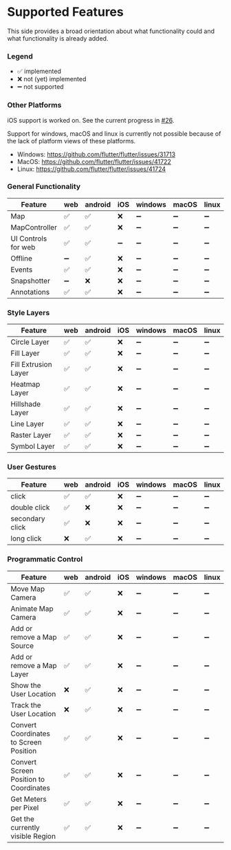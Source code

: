 # Supported Features

This side provides a broad orientation about what functionality could and what
functionality is already added.

### Legend

- ✅ implemented
- ❌ not (yet) implemented
- ➖ not supported

### Other Platforms

iOS support is worked on. See the current progress in [#26](https://github.com/josxha/flutter-maplibre/issues/26).

Support for windows, macOS and linux is currently not possible because of the
lack of platform views of these platforms.

- Windows: https://github.com/flutter/flutter/issues/31713
- MacOS: https://github.com/flutter/flutter/issues/41722
- Linux: https://github.com/flutter/flutter/issues/41724

### General Functionality

| Feature             | web | android | iOS | windows | macOS | linux |
|---------------------|-----|---------|-----|---------|-------|-------|
| Map                 | ✅   | ✅       | ❌   | ➖       | ➖     | ➖     |
| MapController       | ✅   | ✅       | ❌   | ➖       | ➖     | ➖     |
| UI Controls for web | ✅   | ✅       | ➖   | ➖       | ➖     | ➖     |
| Offline             | ➖   | ✅       | ❌   | ➖       | ➖     | ➖     |
| Events              | ✅   | ✅       | ❌   | ➖       | ➖     | ➖     |
| Snapshotter         | ➖   | ❌       | ❌   | ➖       | ➖     | ➖     |
| Annotations         | ✅   | ✅       | ❌   | ➖       | ➖     | ➖     |

### Style Layers

| Feature              | web | android | iOS | windows | macOS | linux |
|----------------------|-----|---------|-----|---------|-------|-------|
| Circle Layer         | ✅   | ✅       | ❌   | ➖       | ➖     | ➖     |
| Fill Layer           | ✅   | ✅       | ❌   | ➖       | ➖     | ➖     |
| Fill Extrusion Layer | ✅   | ✅       | ❌   | ➖       | ➖     | ➖     |
| Heatmap Layer        | ✅   | ✅       | ❌   | ➖       | ➖     | ➖     |
| Hillshade Layer      | ✅   | ✅       | ❌   | ➖       | ➖     | ➖     |
| Line Layer           | ✅   | ✅       | ❌   | ➖       | ➖     | ➖     |
| Raster Layer         | ✅   | ✅       | ❌   | ➖       | ➖     | ➖     |
| Symbol Layer         | ✅   | ✅       | ❌   | ➖       | ➖     | ➖     |

### User Gestures

| Feature         | web | android | iOS | windows | macOS | linux |
|-----------------|-----|---------|-----|---------|-------|-------|
| click           | ✅   | ✅       | ❌   | ➖       | ➖     | ➖     |
| double click    | ✅   | ❌       | ❌   | ➖       | ➖     | ➖     |
| secondary click | ✅   | ❌       | ❌   | ➖       | ➖     | ➖     |
| long click      | ❌   | ✅       | ❌   | ➖       | ➖     | ➖     |

### Programmatic Control

| Feature                                | web | android | iOS | windows | macOS | linux |
|----------------------------------------|-----|---------|-----|---------|-------|-------|
| Move Map Camera                        | ✅   | ✅       | ❌   | ➖       | ➖     | ➖     |
| Animate Map Camera                     | ✅   | ✅       | ❌   | ➖       | ➖     | ➖     |
| Add or remove a Map Source             | ✅   | ✅       | ❌   | ➖       | ➖     | ➖     |
| Add or remove a Map Layer              | ✅   | ✅       | ❌   | ➖       | ➖     | ➖     |
| Show the User Location                 | ❌   | ✅       | ❌   | ➖       | ➖     | ➖     |
| Track the User Location                | ❌   | ✅       | ❌   | ➖       | ➖     | ➖     |
| Convert Coordinates to Screen Position | ✅   | ✅       | ❌   | ➖       | ➖     | ➖     |
| Convert Screen Position to Coordinates | ✅   | ✅       | ❌   | ➖       | ➖     | ➖     |
| Get Meters per Pixel                   | ✅   | ✅       | ❌   | ➖       | ➖     | ➖     |
| Get the currently visible Region       | ✅   | ✅       | ❌   | ➖       | ➖     | ➖     |